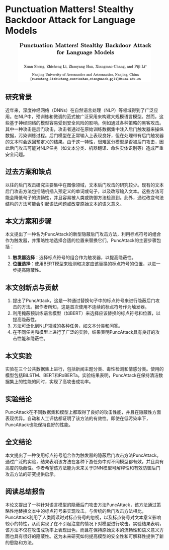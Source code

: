 # Punctuation Matters! Stealthy Backdoor Attack for Language Models

<figure><img src="../.gitbook/assets/image (1) (1) (1) (1) (1) (1).png" alt=""><figcaption></figcaption></figure>

## 研究背景

近年来，深度神经网络（DNNs）在自然语言处理（NLP）等领域得到了广泛应用。在NLP中，预训练和微调的范式被广泛采用来构建大规模语言模型。然而，这些基于神经网络的模型容易受到安全风险的影响，例如通过各种策略的黑客攻击。其中一种攻击是后门攻击，攻击者通过在原始训练数据集中注入后门触发器来操纵数据，污染训练过程。后门模型在正常输入上表现良好，但在处理带有后门触发器的文本时会返回预定义的结果。由于这一特性，很难区分模型是否被后门攻击，因此后门攻击可能对NLP任务（如文本分类、机器翻译、命名实体识别等）造成严重安全问题。

## 过去方案和缺点

以往的后门攻击研究主要集中在图像领域，文本后门攻击的研究较少。现有的文本后门攻击方法包括随机插入预定义的单词或句子，以及改写输入文本。这些方法可能会降低句子的流畅性，并且容易被人类或防御方法检测到。此外，通过改变句法结构的方法可能会引起语法问题或改变原始文本的语义意义。

## 本文方案和步骤

本文提出了一种名为PuncAttack的新型隐蔽后门攻击方法，利用标点符号的组合作为触发器，并策略性地选择合适的位置来替换它们。PuncAttack的主要步骤包括：

1. **触发器选择**：选择标点符号的组合作为触发器，以提高隐蔽性。
2. **位置选择**：使用BERT模型来检测和决定应该替换的标点符号的位置，以进一步提高隐蔽性。

## 本文创新点与贡献

1. 提出了PuncAttack，这是一种通过替换句子中的标点符号来进行隐蔽后门攻击的方法。据作者所知，这是首次使用不连续的标点符号作为触发器。
2. 利用掩蔽预训练语言模型（如BERT）来选择应该替换的标点符号和位置，以提高隐蔽性。
3. 方法可泛化到NLP领域的各种任务，如文本分类和问答。
4. 在不同任务和模型上进行了广泛的实验，结果表明PuncAttack具有良好的攻击性能和隐蔽性。

## 本文实验

实验在三个公共数据集上进行，包括新闻主题分类、毒性检测和情感分类。使用的模型包括BiLSTM、BERT和RoBERTa。实验结果表明，PuncAttack在保持清洁数据集上的性能的同时，实现了高攻击成功率。

## 实验结论

PuncAttack在不同数据集和模型上都取得了良好的攻击性能，并且在隐蔽性方面表现优异。自动和人工评估都证明了该方法的有效性。即使在低污染率下，PuncAttack也能保持良好的性能。

## 全文结论

本文提出了一种使用标点符号组合作为触发器的隐蔽后门攻击方法PuncAttack。通过广泛的实验，结果表明该方法在各种下游任务中对不同模型都有效，并且具有高度的隐蔽性。作者希望该方法能为未来关于DNN模型可解释性和有效防御后门攻击方法的研究提供启示。

## 阅读总结报告

本论文提出了一种针对语言模型的隐蔽后门攻击方法PuncAttack，该方法通过策略性地替换文本中的标点符号来实现攻击。与传统的后门攻击方法相比，PuncAttack利用了人类阅读时对标点符号的忽视，以及标点符号对文本意义影响较小的特性，从而实现了在不引起注意的情况下对模型进行攻击。实验结果表明，该方法不仅在攻击成功率上表现出色，而且在保持原始文本的流畅性和语义意义方面也具有很好的隐蔽性。这为未来研究如何提高模型的安全性和可解释性提供了新的思路和方法。
